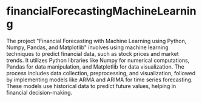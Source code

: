 # financialForecastingMachineLearning


The project "Financial Forecasting with Machine Learning using Python, Numpy, Pandas, and Matplotlib" involves using machine learning techniques to predict financial data, such as stock prices and market trends. It utilizes Python libraries like Numpy for numerical computations, Pandas for data manipulation, and Matplotlib for data visualization. The process includes data collection, preprocessing, and visualization, followed by implementing models like ARMA and ARIMA for time series forecasting. These models use historical data to predict future values, helping in financial decision-making.